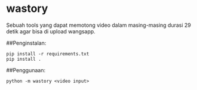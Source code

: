 # wastory

Sebuah tools yang dapat memotong video dalam masing-masing durasi 29 detik agar bisa di upload wangsapp.

##Penginstalan:
```
pip install -r requirements.txt
pip install .
```

##Penggunaan:
```
python -m wastory <video input>
```